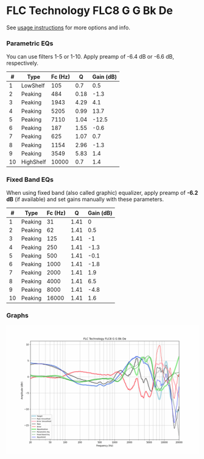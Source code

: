 # FLC Technology FLC8 G G Bk De
See [usage instructions](https://github.com/jaakkopasanen/AutoEq#usage) for more options and info.

### Parametric EQs
You can use filters 1-5 or 1-10. Apply preamp of -6.4 dB or -6.6 dB, respectively.

|   # | Type      |   Fc (Hz) |    Q |   Gain (dB) |
|-----|-----------|-----------|------|-------------|
|   1 | LowShelf  |       105 | 0.7  |         0.5 |
|   2 | Peaking   |       484 | 0.18 |        -1.3 |
|   3 | Peaking   |      1943 | 4.29 |         4.1 |
|   4 | Peaking   |      5205 | 0.99 |        13.7 |
|   5 | Peaking   |      7110 | 1.04 |       -12.5 |
|   6 | Peaking   |       187 | 1.55 |        -0.6 |
|   7 | Peaking   |       625 | 1.07 |         0.7 |
|   8 | Peaking   |      1154 | 2.96 |        -1.3 |
|   9 | Peaking   |      3549 | 5.83 |         1.4 |
|  10 | HighShelf |     10000 | 0.7  |         1.4 |

### Fixed Band EQs
When using fixed band (also called graphic) equalizer, apply preamp of **-6.2 dB** (if available) and set gains manually with these parameters.

|   # | Type    |   Fc (Hz) |    Q |   Gain (dB) |
|-----|---------|-----------|------|-------------|
|   1 | Peaking |        31 | 1.41 |         0   |
|   2 | Peaking |        62 | 1.41 |         0.5 |
|   3 | Peaking |       125 | 1.41 |        -1   |
|   4 | Peaking |       250 | 1.41 |        -1.3 |
|   5 | Peaking |       500 | 1.41 |        -0.1 |
|   6 | Peaking |      1000 | 1.41 |        -1.8 |
|   7 | Peaking |      2000 | 1.41 |         1.9 |
|   8 | Peaking |      4000 | 1.41 |         6.5 |
|   9 | Peaking |      8000 | 1.41 |        -4.8 |
|  10 | Peaking |     16000 | 1.41 |         1.6 |

### Graphs
![](./FLC%20Technology%20FLC8%20G%20G%20Bk%20De.png)
